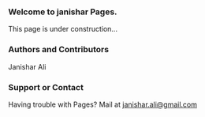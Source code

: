 ### Welcome to janishar Pages.
This page is under construction...

### Authors and Contributors
Janishar Ali

### Support or Contact
Having trouble with Pages? Mail at janishar.ali@gmail.com
